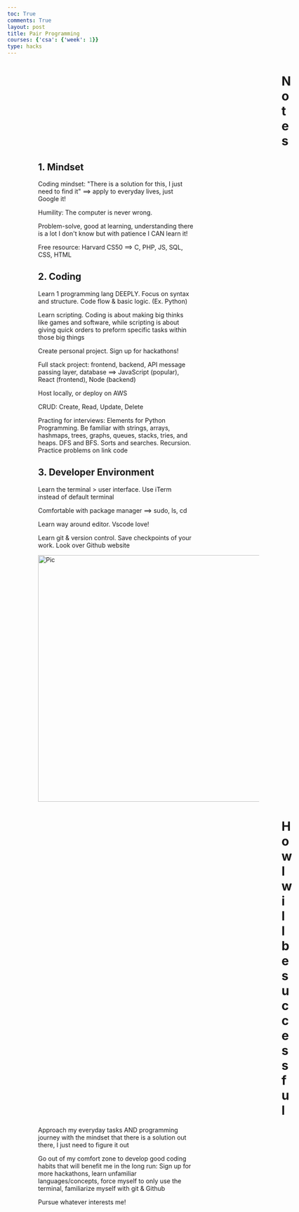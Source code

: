 ```yaml
---
toc: True
comments: True
layout: post
title: Pair Programming
courses: {'csa': {'week': 1}}
type: hacks
---
```

<html>
<h1 style="padding-left: 625px">Notes</h1>
<h2 style="padding-left: 70px">1. Mindset</h2>
<ul style="padding-left: 70px; padding-right: 80px">Coding mindset: "There is a solution for this, I just need to find it" ==> apply to everyday lives, just Google it!</ul>
<ul style="padding-left: 70px; padding-right: 80px">Humility: The computer is never wrong. </ul>
<ul style="padding-left: 70px; padding-right: 80px">Problem-solve, good at learning, understanding there is a lot I don't know but with patience I CAN learn it!</ul>
<ul style="padding-left: 70px; padding-right: 80px">Free resource: Harvard CS50 ==> C, PHP, JS, SQL, CSS, HTML</ul>
<h2 style="padding-left: 70px">2. Coding</h2>
<ul style="padding-left: 70px; padding-right: 80px">Learn 1 programming lang DEEPLY. Focus on syntax and structure. Code flow & basic logic. (Ex. Python)</ul>
<ul style="padding-left: 70px; padding-right: 80px">Learn scripting. Coding is about making big thinks like games and software, while scripting is about giving quick orders to preform specific tasks within those big things</ul>
<ul style="padding-left: 70px; padding-right: 80px">Create personal project. Sign up for hackathons!</ul>
<ul style="padding-left: 70px; padding-right: 80px">Full stack project: frontend, backend, API message passing layer, database ==> JavaScript (popular), React (frontend), Node (backend)</ul>
<ul style="padding-left: 70px; padding-right: 80px">Host locally, or deploy on AWS</ul>
<ul style="padding-left: 70px; padding-right: 80px">CRUD: Create, Read, Update, Delete</ul>
<ul style="padding-left: 70px; padding-right: 80px">Practing for interviews: Elements for Python Programming. Be familiar with strings, arrays, hashmaps, trees, graphs, queues, stacks, tries, and heaps. DFS and BFS. Sorts and searches. Recursion. Practice problems on link code</ul>
<h2 style="padding-left: 70px">3. Developer Environment</h2>
<ul style="padding-left: 70px; padding-right: 80px">Learn the terminal > user interface. Use iTerm instead of default terminal</ul>
<ul style="padding-left: 70px; padding-right: 80px">Comfortable with package manager ==> sudo, ls, cd</ul>
<ul style="padding-left: 70px; padding-right: 80px">Learn way around editor. Vscode love!</ul>
<ul style="padding-left: 70px; padding-right: 80px">Learn git & version control. Save checkpoints of your work. Look over Github website</ul>
<img style="padding-left: 70px" width="561" alt="Pic" src="https://github.com/e-shen2022/APCSP_Blog/assets/104966589/d12383e4-4421-4318-90a3-b87531cbaefb">

<h1 style="padding-left: 625px">How I will be successful</h1>
<ul style="padding-left: 70px; padding-right: 80px">Approach my everyday tasks AND programming journey with the mindset that there is a solution out there, I just need to figure it out</ul>
<ul style="padding-left: 70px; padding-right: 80px">Go out of my comfort zone to develop good coding habits that will benefit me in the long run: Sign up for more hackathons, learn unfamiliar languages/concepts, force myself to only use the terminal, familiarize myself with git & Github</ul>
<ul style="padding-left: 70px; padding-right: 80px">Pursue whatever interests me!</ul>
</html>